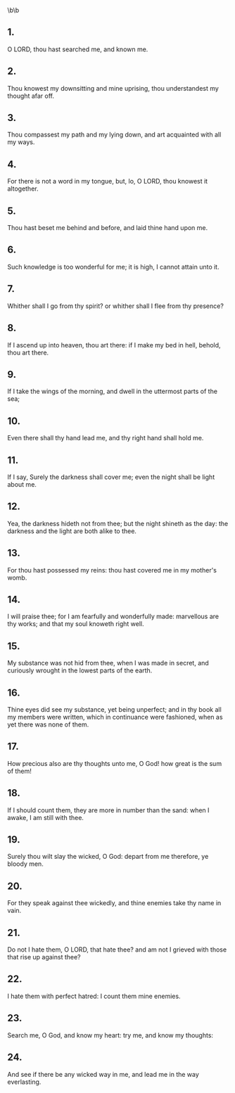 \b\b
## 1.
O LORD, thou hast searched me, and known me.
## 2.
Thou knowest my downsitting and mine uprising, thou understandest my thought afar off.
## 3.
Thou compassest my path and my lying down, and art acquainted with all my ways.
## 4.
For there is not a word in my tongue, but, lo, O LORD, thou knowest it altogether.
## 5.
Thou hast beset me behind and before, and laid thine hand upon me.
## 6.
Such knowledge is too wonderful for me; it is high, I cannot attain unto it.
## 7.
Whither shall I go from thy spirit?  or whither shall I flee from thy presence?
## 8.
If I ascend up into heaven, thou art there: if I make my bed in hell, behold, thou art there.
## 9.
If I take the wings of the morning, and dwell in the uttermost parts of the sea;
## 10.
Even there shall thy hand lead me, and thy right hand shall hold me.
## 11.
If I say, Surely the darkness shall cover me; even the night shall be light about me.
## 12.
Yea, the darkness hideth not from thee; but the night shineth as the day: the darkness and the light are both alike to thee.
## 13.
For thou hast possessed my reins: thou hast covered me in my mother's womb.
## 14.
I will praise thee; for I am fearfully and wonderfully made: marvellous are thy works; and that my soul knoweth right well.
## 15.
My substance was not hid from thee, when I was made in secret, and curiously wrought in the lowest parts of the earth.
## 16.
Thine eyes did see my substance, yet being unperfect; and in thy book all my members were written, which in continuance were fashioned, when as yet there was none of them.
## 17.
How precious also are thy thoughts unto me, O God!  how great is the sum of them!
## 18.
If I should count them, they are more in number than the sand: when I awake, I am still with thee.
## 19.
Surely thou wilt slay the wicked, O God: depart from me therefore, ye bloody men.
## 20.
For they speak against thee wickedly, and thine enemies take thy name in vain.
## 21.
Do not I hate them, O LORD, that hate thee?  and am not I grieved with those that rise up against thee?
## 22.
I hate them with perfect hatred: I count them mine enemies.
## 23.
Search me, O God, and know my heart: try me, and know my thoughts:
## 24.
And see if there be any wicked way in me, and lead me in the way everlasting.
